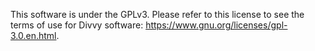 This software is under the GPLv3. Please refer to this license to see the terms of use for Divvy software: https://www.gnu.org/licenses/gpl-3.0.en.html. 
